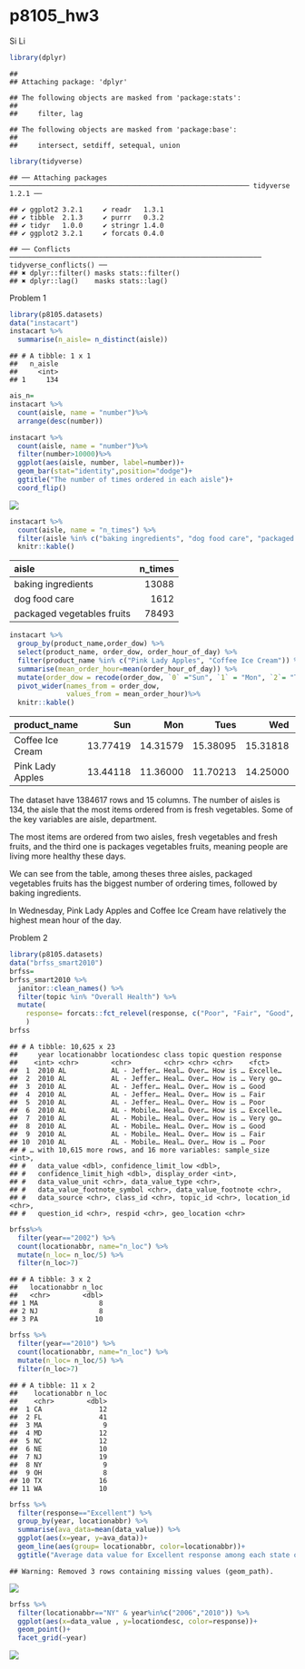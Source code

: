 p8105\_hw3
================
Si Li

``` r
library(dplyr)
```

    ## 
    ## Attaching package: 'dplyr'

    ## The following objects are masked from 'package:stats':
    ## 
    ##     filter, lag

    ## The following objects are masked from 'package:base':
    ## 
    ##     intersect, setdiff, setequal, union

``` r
library(tidyverse)
```

    ## ── Attaching packages ─────────────────────────────────────────────────────────── tidyverse 1.2.1 ──

    ## ✔ ggplot2 3.2.1     ✔ readr   1.3.1
    ## ✔ tibble  2.1.3     ✔ purrr   0.3.2
    ## ✔ tidyr   1.0.0     ✔ stringr 1.4.0
    ## ✔ ggplot2 3.2.1     ✔ forcats 0.4.0

    ## ── Conflicts ────────────────────────────────────────────────────────────── tidyverse_conflicts() ──
    ## ✖ dplyr::filter() masks stats::filter()
    ## ✖ dplyr::lag()    masks stats::lag()

Problem 1

``` r
library(p8105.datasets)
data("instacart")
instacart %>% 
  summarise(n_aisle= n_distinct(aisle))
```

    ## # A tibble: 1 x 1
    ##   n_aisle
    ##     <int>
    ## 1     134

``` r
ais_n=
instacart %>% 
  count(aisle, name = "number")%>% 
  arrange(desc(number))

instacart %>% 
  count(aisle, name = "number")%>% 
  filter(number>10000)%>% 
  ggplot(aes(aisle, number, label=number))+
  geom_bar(stat="identity",position="dodge")+
  ggtitle("The number of times ordered in each aisle")+
  coord_flip()
```

![](p8105_hw3_sl4657_files/figure-gfm/unnamed-chunk-2-1.png)<!-- -->

``` r
instacart %>%
  count(aisle, name = "n_times") %>% 
  filter(aisle %in% c("baking ingredients", "dog food care", "packaged vegetables fruits")) %>% 
  knitr::kable()
```

| aisle                      | n\_times |
| :------------------------- | -------: |
| baking ingredients         |    13088 |
| dog food care              |     1612 |
| packaged vegetables fruits |    78493 |

``` r
instacart %>% 
  group_by(product_name,order_dow) %>% 
  select(product_name, order_dow, order_hour_of_day) %>% 
  filter(product_name %in% c("Pink Lady Apples", "Coffee Ice Cream")) %>%
  summarise(mean_order_hour=mean(order_hour_of_day)) %>% 
  mutate(order_dow = recode(order_dow, `0` ="Sun", `1` = "Mon", `2`= "Tues", `3`= "Wed", `4` = "Thurs", `5`= "Fri", `6`= "Sat")) %>% 
  pivot_wider(names_from = order_dow,
              values_from = mean_order_hour)%>% 
  knitr::kable()
```

| product\_name    |      Sun |      Mon |     Tues |      Wed |    Thurs |      Fri |      Sat |
| :--------------- | -------: | -------: | -------: | -------: | -------: | -------: | -------: |
| Coffee Ice Cream | 13.77419 | 14.31579 | 15.38095 | 15.31818 | 15.21739 | 12.26316 | 13.83333 |
| Pink Lady Apples | 13.44118 | 11.36000 | 11.70213 | 14.25000 | 11.55172 | 12.78431 | 11.93750 |

The dataset have 1384617 rows and 15 columns. The number of aisles is
134, the aisle that the most items ordered from is fresh vegetables.
Some of the key variables are aisle, department.

The most items are ordered from two aisles, fresh vegetables and fresh
fruits, and the third one is packages vegetables fruits, meaning people
are living more healthy these days.

We can see from the table, among theses three aisles, packaged
vegetables fruits has the biggest number of ordering times, followed by
baking ingredients.

In Wednesday, Pink Lady Apples and Coffee Ice Cream have relatively the
highest mean hour of the day.

Problem 2

``` r
library(p8105.datasets)
data("brfss_smart2010")
brfss=
brfss_smart2010 %>% 
  janitor::clean_names() %>% 
  filter(topic %in% "Overall Health") %>% 
  mutate(
    response= forcats::fct_relevel(response, c("Poor", "Fair", "Good", "Very good", "Excellent"))
    )
brfss
```

    ## # A tibble: 10,625 x 23
    ##     year locationabbr locationdesc class topic question response
    ##    <int> <chr>        <chr>        <chr> <chr> <chr>    <fct>   
    ##  1  2010 AL           AL - Jeffer… Heal… Over… How is … Excelle…
    ##  2  2010 AL           AL - Jeffer… Heal… Over… How is … Very go…
    ##  3  2010 AL           AL - Jeffer… Heal… Over… How is … Good    
    ##  4  2010 AL           AL - Jeffer… Heal… Over… How is … Fair    
    ##  5  2010 AL           AL - Jeffer… Heal… Over… How is … Poor    
    ##  6  2010 AL           AL - Mobile… Heal… Over… How is … Excelle…
    ##  7  2010 AL           AL - Mobile… Heal… Over… How is … Very go…
    ##  8  2010 AL           AL - Mobile… Heal… Over… How is … Good    
    ##  9  2010 AL           AL - Mobile… Heal… Over… How is … Fair    
    ## 10  2010 AL           AL - Mobile… Heal… Over… How is … Poor    
    ## # … with 10,615 more rows, and 16 more variables: sample_size <int>,
    ## #   data_value <dbl>, confidence_limit_low <dbl>,
    ## #   confidence_limit_high <dbl>, display_order <int>,
    ## #   data_value_unit <chr>, data_value_type <chr>,
    ## #   data_value_footnote_symbol <chr>, data_value_footnote <chr>,
    ## #   data_source <chr>, class_id <chr>, topic_id <chr>, location_id <chr>,
    ## #   question_id <chr>, respid <chr>, geo_location <chr>

``` r
brfss%>% 
  filter(year=="2002") %>% 
  count(locationabbr, name="n_loc") %>% 
  mutate(n_loc= n_loc/5) %>%
  filter(n_loc>7)
```

    ## # A tibble: 3 x 2
    ##   locationabbr n_loc
    ##   <chr>        <dbl>
    ## 1 MA               8
    ## 2 NJ               8
    ## 3 PA              10

``` r
brfss %>% 
  filter(year=="2010") %>% 
  count(locationabbr, name="n_loc") %>% 
  mutate(n_loc= n_loc/5) %>%
  filter(n_loc>7)
```

    ## # A tibble: 11 x 2
    ##    locationabbr n_loc
    ##    <chr>        <dbl>
    ##  1 CA              12
    ##  2 FL              41
    ##  3 MA               9
    ##  4 MD              12
    ##  5 NC              12
    ##  6 NE              10
    ##  7 NJ              19
    ##  8 NY               9
    ##  9 OH               8
    ## 10 TX              16
    ## 11 WA              10

``` r
brfss %>% 
  filter(response=="Excellent") %>%
  group_by(year, locationabbr) %>% 
  summarise(ava_data=mean(data_value)) %>% 
  ggplot(aes(x=year, y=ava_data))+
  geom_line(aes(group= locationabbr, color=locationabbr))+  
  ggtitle("Average data value for Excellent response among each state over years")
```

    ## Warning: Removed 3 rows containing missing values (geom_path).

![](p8105_hw3_sl4657_files/figure-gfm/unnamed-chunk-3-1.png)<!-- -->

``` r
brfss %>% 
  filter(locationabbr=="NY" & year%in%c("2006","2010")) %>% 
  ggplot(aes(x=data_value , y=locationdesc, color=response))+
  geom_point()+
  facet_grid(~year)
```

![](p8105_hw3_sl4657_files/figure-gfm/unnamed-chunk-3-2.png)<!-- -->
